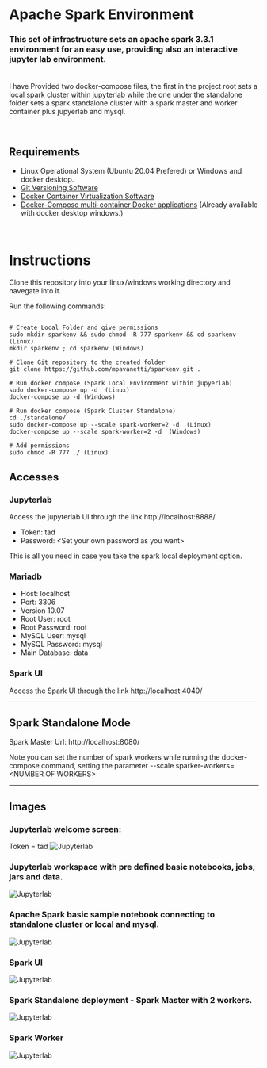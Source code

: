 # Apache Spark Environment

### This set of infrastructure sets an apache spark 3.3.1 environment for an easy use, providing also an interactive jupyter lab environment.<br><br>  

<p> I have Provided two docker-compose files, the first in the project root sets a local spark cluster within jupyterlab while the one under the standalone folder sets a spark standalone cluster with a spark master and worker container plus jupyerlab and mysql.</p>
<br>

## Requirements
* Linux Operational System (Ubuntu 20.04 Prefered) or Windows and docker desktop.
* [Git Versioning Software ](https://git-scm.com/download/linux)
* [Docker Container Virtualization Software](https://docs.docker.com/engine/install/ubuntu/)
* [Docker-Compose multi-container Docker applications](https://docs.docker.com/compose/install/) (Already available with docker desktop windows.)
<br>

# Instructions
Clone this repository into your linux/windows working directory and navegate into it.  
  
Run the following commands:
```

# Create Local Folder and give permissions
sudo mkdir sparkenv && sudo chmod -R 777 sparkenv && cd sparkenv (Linux)
mkdir sparkenv ; cd sparkenv (Windows)

# Clone Git repository to the created folder
git clone https://github.com/mpavanetti/sparkenv.git .

# Run docker compose (Spark Local Environment within jupyerlab)
sudo docker-compose up -d  (Linux)
docker-compose up -d (Windows)

# Run docker compose (Spark Cluster Standalone)
cd ./standalone/
sudo docker-compose up --scale spark-worker=2 -d  (Linux)
docker-compose up --scale spark-worker=2 -d  (Windows)

# Add permissions
sudo chmod -R 777 ./ (Linux)
```

## Accesses

### Jupyterlab
Access the jupyterlab UI through the link http://localhost:8888/  

* Token: tad  
* Password: \<Set your own password as you want>

This is all you need in case you take the spark local deployment option.
<br>

### Mariadb

* Host: localhost
* Port: 3306
* Version 10.07
* Root User: root
* Root Password: root
* MySQL User: mysql
* MySQL Password: mysql
* Main Database: data

### Spark UI
Access the Spark UI through the link http://localhost:4040/  

<hr>

## Spark Standalone Mode

Spark Master Url: http://localhost:8080/ <br>

Note you can set the number of spark workers while running the docker-compose command, setting the parameter --scale sparker-workers=\<NUMBER OF WORKERS>

<hr>

## Images

### Jupyterlab welcome screen:
Token = tad
![Jupyterlab](img/jupyter.jpg)

### Jupyterlab workspace with pre defined basic notebooks, jobs, jars and data.
![Jupyterlab](img/jupyter2.jpg)

### Apache Spark basic sample notebook connecting to standalone cluster or local and mysql.
![Jupyterlab](img/jupyter3.jpg)

### Spark UI
![Jupyterlab](img/sparkui.jpg)

### Spark Standalone deployment - Spark Master with 2 workers.
![Jupyterlab](img/sparkmaster.jpg)

### Spark Worker
![Jupyterlab](img/sparkworker.jpg)

